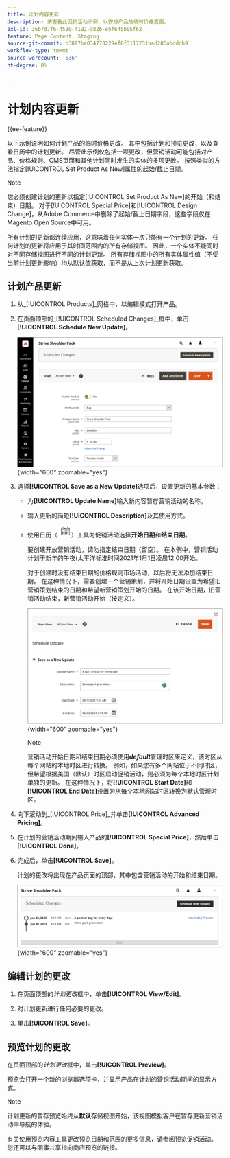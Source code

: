```yaml
---
title: 计划内容更新
description: 请查看此促销活动示例，以安排产品的临时价格变更。
exl-id: 36b7d7f6-4590-4192-a82b-e5f645b05f62
feature: Page Content, Staging
source-git-commit: b3897ba034770229ef8f3117231bed286abdddb9
workflow-type: tm+mt
source-wordcount: '636'
ht-degree: 0%

---
```


# 计划内容更新

{{ee-feature}}

以下示例说明如何计划产品的临时价格更改。 其中包括计划和预览更改，以及查看日历中的计划更新。 尽管此示例仅包括一项更改，但营销活动可能包括对产品、价格规则、CMS页面和其他计划同时发生的实体的多项更改。 按照类似的方法指定[!UICONTROL Set Product As New]属性的起始/截止日期。

>[!NOTE]
>您必须创建计划的更新以指定[!UICONTROL Set Product As New]的开始（和结束）日期。 对于[!UICONTROL Special Price]和[!UICONTROL Design Change]，从Adobe Commerce中删除了起始/截止日期字段，这些字段仅在Magento Open Source中可用。
>
>所有计划的更新都连续应用，这意味着任何实体一次只能有一个计划的更新。 任何计划的更新将应用于其时间范围内的所有存储视图。 因此，一个实体不能同时对不同存储视图进行不同的计划更新。 所有存储视图中的所有实体属性值（不受当前计划更新影响）均从默认值获取，而不是从上次计划更新获取。

## 计划产品更新

1. 从&#x200B;_[!UICONTROL Products]_网格中，以编辑模式打开产品。

1. 在页面顶部的&#x200B;_[!UICONTROL Scheduled Changes]_框中，单击&#x200B;**[!UICONTROL Schedule New Update]**。

   ![计划新更新](./assets/content-staging-product-schedule-new-update.png){width="600" zoomable="yes"}

1. 选择&#x200B;**[!UICONTROL Save as a New Update]**&#x200B;选项后，设置更新的基本参数：

   - 为&#x200B;**[!UICONTROL Update Name]**&#x200B;输入新内容暂存营销活动的名称。

   - 输入更新的简短&#x200B;**[!UICONTROL Description]**&#x200B;及其使用方式。

   - 使用日历（![日历图标](../assets/icon-calendar.png)）工具为促销活动选择&#x200B;**开始日期**&#x200B;和&#x200B;**结束日期**。

     要创建开放营销活动，请勿指定结束日期（留空）。 在本例中，营销活动计划于新年的午夜(太平洋标准时间2021年1月1日凌晨12:00开始。


     对于创建时没有结束日期的价格规则市场活动，以后将无法添加结束日期。 在这种情况下，需要创建一个营销策划，并将开始日期设置为希望旧营销策划结束的日期和希望新营销策划开始的日期。 在该开始日期，旧营销活动结束，新营销活动开始（按定义）。

     ![正在计划产品更新](./assets/content-staging-campaign-schedule-update.png){width="600" zoomable="yes"}

     >[!NOTE]
     >
     >营销活动开始日期和结束日期必须使用&#x200B;**_default_**&#x200B;管理时区来定义，该时区从每个网站的本地时区进行转换。 例如，如果您有多个网站位于不同时区，但希望根据美国（默认）时区启动促销活动，则必须为每个本地时区计划单独的更新。 在这种情况下，将&#x200B;**[!UICONTROL Start Date]**&#x200B;和&#x200B;**[!UICONTROL End Date]**&#x200B;设置为从每个本地网站时区转换为默认管理时区。

1. 向下滚动到&#x200B;_[!UICONTROL Price]_并单击&#x200B;**[!UICONTROL Advanced Pricing]**。

1. 在计划的营销活动期间输入产品的&#x200B;**[!UICONTROL Special Price]**，然后单击&#x200B;**[!UICONTROL Done]**。

1. 完成后，单击&#x200B;**[!UICONTROL Save]**。

   计划的更改将出现在产品页面的顶部，其中包含营销活动的开始和结束日期。

   ![计划的更改](./assets/content-staging-product-scheduled-update-preview-rope.png){width="600" zoomable="yes"}

## 编辑计划的更改

1. 在页面顶部的&#x200B;_计划更改_&#x200B;框中，单击&#x200B;**[!UICONTROL View/Edit]**。

1. 对计划更新进行任何必要的更改。

1. 单击&#x200B;**[!UICONTROL Save]**。

## 预览计划的更改

在页面顶部的&#x200B;_计划更改_&#x200B;框中，单击&#x200B;**[!UICONTROL Preview]**。

预览会打开一个新的浏览器选项卡，并显示产品在计划的营销活动期间的显示方式。

>[!NOTE]
>
>计划更新的暂存预览始终从&#x200B;**默认**&#x200B;存储视图开始，该视图模拟客户在暂存更新营销活动中导航的体验。

有关使用预览内容工具更改预览日期和范围的更多信息，请参阅[预览促销活动](content-staging-preview.md)。 您还可以与同事共享指向商店预览的链接。
